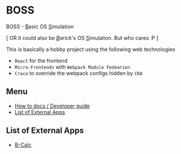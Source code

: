 # BOSS
BOSS - <u>B</u>asic OS <u>S</u>imulation

[ OR it could also be *<u>B</u>arick's* OS <u>S</u>imulation. But who cares :P ]

This is basically a hobby project using the following web technologies
- `React` for the frontend
- `Micro-Frontends` with `Webpack Module Fedearion`
- `Craco` to override the webpack configs hidden by `CRA` 


## Menu
- [How to docs / Developer guide](./docs/How-tos.md)
- [List of External Apps](https://github.com/codotronix/boss/tree/development#list-of-external-apps)


## List of External Apps
- [B-Calc](https://github.com/codotronix/bcalc)
